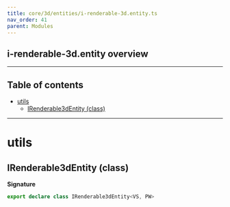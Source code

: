```yaml
---
title: core/3d/entities/i-renderable-3d.entity.ts
nav_order: 41
parent: Modules
---
```


## i-renderable-3d.entity overview

---

<h2 class="text-delta">Table of contents</h2>

- [utils](#utils)
  - [IRenderable3dEntity (class)](#irenderable3dentity-class)

---

# utils

## IRenderable3dEntity (class)

**Signature**

```ts
export declare class IRenderable3dEntity<VS, PW>
```
